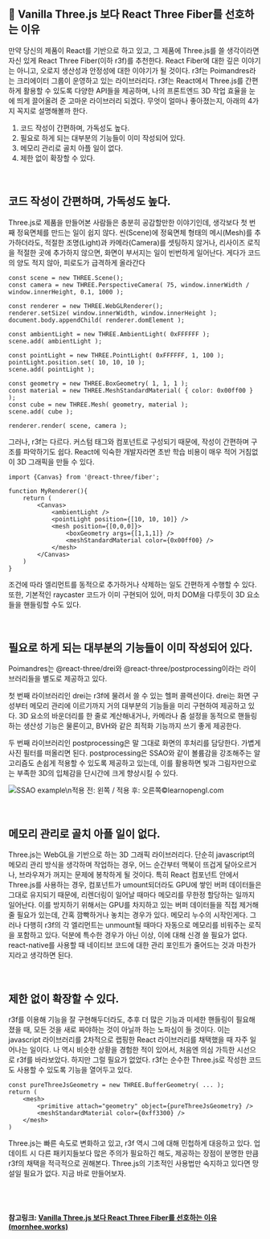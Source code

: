 ## 🧀 Vanilla Three.js 보다 React Three Fiber를 선호하는 이유

만약 당신의 제품이 React를 기반으로 하고 있고, 그 제품에 Three.js를 쓸 생각이라면 자신 있게 React Three Fiber(이하 r3f)를 추천한다. React Fiber에 대한 깊은 이야기는 아니고, 오로지 생산성과 안정성에 대한 이야기가 될 것이다. r3f는 Poimandres라는 크리에이터 그룹이 운영하고 있는 라이브러리다. r3f는 React에서 Three.js를 간편하게 활용할 수 있도록 다양한 API들을 제공하며, 나의 프론트엔드 3D 작업 효율을 눈에 띄게 끌어올려 준 고마운 라이브러리 되겠다. 무엇이 얼마나 좋아졌는지, 아래의 4가지 꼭지로 설명해볼까 한다.

1. 코드 작성이 간편하며, 가독성도 높다.
2. 필요로 하게 되는 대부분의 기능들이 이미 작성되어 있다.
3. 메모리 관리로 골치 아플 일이 없다.
4. 제한 없이 확장할 수 있다.

<br>

## 코드 작성이 간편하며, 가독성도 높다.

Three.js로 제품을 만들어본 사람들은 충분히 공감할만한 이야기인데, 생각보다 첫 번째 정육면체를 만드는 일이 쉽지 않다. 씬(Scene)에 정육면체 형태의 메시(Mesh)를 추가하더라도, 적절한 조명(Light)과 카메라(Camera)를 셋팅하지 않거나, 리사이즈 로직을 적절한 곳에 추가하지 않으면, 화면이 부서지는 일이 빈번하게 일어난다. 게다가 코드의 양도 적지 않아, 피로도가 급격하게 올라간다

```
const scene = new THREE.Scene();
const camera = new THREE.PerspectiveCamera( 75, window.innerWidth / window.innerHeight, 0.1, 1000 );

const renderer = new THREE.WebGLRenderer();
renderer.setSize( window.innerWidth, window.innerHeight );
document.body.appendChild( renderer.domElement );

const ambientLight = new THREE.AmbientLight( 0xFFFFFF );
scene.add( ambientLight );

const pointLight = new THREE.PointLight( 0xFFFFFF, 1, 100 );
pointLight.position.set( 10, 10, 10 );
scene.add( pointLight );

const geometry = new THREE.BoxGeometry( 1, 1, 1 );
const material = new THREE.MeshStandardMaterial( { color: 0x00ff00 } );
const cube = new THREE.Mesh( geometry, material );
scene.add( cube );

renderer.render( scene, camera );
```

그러나, r3f는 다르다. 커스텀 태그와 컴포넌트로 구성되기 때문에, 작성이 간편하며 구조를 파악하기도 쉽다. React에 익숙한 개발자라면 초반 학습 비용이 매우 적어 거침없이 3D 그래픽을 만들 수 있다.

```
import {Canvas} from '@react-three/fiber';

function MyRenderer(){
    return (
        <Canvas>
            <ambientLight />
            <pointLight position={[10, 10, 10]} />
            <mesh position={[0,0,0]}>
                <boxGeometry args={[1,1,1]} />
                <meshStandardMaterial color={0x00ff00} />
            </mesh>
        </Canvas>
    )
}
```

조건에 따라 엘리먼트를 동적으로 추가하거나 삭제하는 일도 간편하게 수행할 수 있다. 또한, 기본적인 raycaster 코드가 이미 구현되어 있어, 마치 DOM을 다루듯이 3D 요소들을 핸들링할 수도 있다.

<br>

## 필요로 하게 되는 대부분의 기능들이 이미 작성되어 있다.

Poimandres는 @react-three/drei와 @react-three/postprocessing이라는 라이브러리들을 별도로 제공하고 있다.

첫 번째 라이브러리인 drei는 r3f에 물려서 쓸 수 있는 헬퍼 콜랙션이다. drei는 화면 구성부터 메모리 관리에 이르기까지 거의 대부분의 기능들을 미리 구현하여 제공하고 있다. 3D 요소의 바운더리를 한 줄로 계산해내거나, 카메라나 줌 설정을 동적으로 핸들링하는 생산성 기능은 물론이고, BVH와 같은 최적화 기능까지 쓰기 좋게 제공한다.

두 번째 라이브러리인 postprocessing은 말 그대로 화면의 후처리를 담당한다. 가볍게 사진 필터를 떠올리면 된다. postprocessing은 SSAO와 같이 볼륨감을 강조해주는 알고리즘도 손쉽게 적용할 수 있도록 제공하고 있는데, 이를 활용하면 빛과 그림자만으로는 부족한 3D의 입체감을 단시간에 크게 향상시킬 수 있다.

![SSAO example\n적용 전: 왼쪽 / 적용 후: 오른쪽](https://www.mornhee.works/_next/image?url=https%3A%2F%2Ffirebasestorage.googleapis.com%2Fv0%2Fb%2Fblog-mornhee.appspot.com%2Fo%2FPFTbCu0YCsfKNmydmoV1%252Fssao.png%3Falt%3Dmedia%26token%3Dd3404ec4-9cf3-4dcc-9e38-ba91b27f8f76&w=2048&q=75)©learnopengl.com

<br>

## 메모리 관리로 골치 아플 일이 없다.

Three.js는 WebGL을 기반으로 하는 3D 그래픽 라이브러리다. 단순히 javascript의 메모리 관리 방식을 생각하며 작업하는 경우, 어느 순간부터 맥북이 뜨겁게 달아오르거나, 브라우져가 꺼지는 문제에 봉착하게 될 것이다. 특히 React 컴포넌트 안에서 Three.js를 사용하는 경우, 컴포넌트가 umount되더라도 GPU에 쌓인 버퍼 데이터들은 그대로 유지되기 때문에, 리렌더링이 일어날 때마다 메모리를 무한정 할당하는 일까지 일어난다. 이를 방지하기 위해서는 GPU를 차지하고 있는 버퍼 데이터들을 직접 제거해줄 필요가 있는데, 간혹 깜빡하거나 놓치는 경우가 있다. 메모리 누수의 시작인게다. 그러나 다행히 r3f의 각 엘리먼트는 unmount될 때마다 자동으로 메모리를 비워주는 로직을 포함하고 있다. 덕분에 특수한 경우가 아닌 이상, 이에 대해 신경 쓸 필요가 없다. react-native를 사용할 때 네이티브 코드에 대한 관리 포인트가 줄어드는 것과 마찬가지라고 생각하면 된다.

<br>

## 제한 없이 확장할 수 있다.

r3f를 이용해 기능을 잘 구현해두더라도, 추후 더 많은 기능과 미세한 핸들링이 필요해졌을 때, 모든 것을 새로 짜야하는 것이 아닐까 하는 노파심이 들 것이다. 이는 javascript 라이브러리를 2차적으로 랩핑한 React 라이브러리를 채택했을 때 자주 일어나는 일이다. 나 역시 비슷한 상황을 경험한 적이 있어서, 처음엔 의심 가득한 시선으로 r3f를 바라보았다. 하지만 그럴 필요가 없었다. r3f는 순수한 Three.js로 작성한 코드도 사용할 수 있도록 기능을 열어두고 있다.

```
const pureThreeJsGeometry = new THREE.BufferGeometry( ... );
return (
    <mesh>
        <primitive attach="geometry" object={pureThreeJsGeometry} />
        <meshStandardMaterial color={0xff3300} />
    </mesh>
)
```

Three.js는 빠른 속도로 변화하고 있고, r3f 역시 그에 대해 민첩하게 대응하고 있다. 업데이트 시 다른 패키지들보다 많은 주의가 필요하긴 해도, 제공하는 장점이 분명한 만큼 r3f의 채택을 적극적으로 권해본다. Three.js의 기초적인 사용법만 숙지하고 있다면 망설일 필요가 없다. 지금 바로 만들어보자.

<br>

<br>

#### 참고링크: [Vanilla Three.js 보다 React Three Fiber를 선호하는 이유 (mornhee.works)](https://www.mornhee.works/blog/post/three-js-vs-react-three-fiber)

<br>


